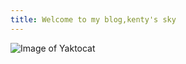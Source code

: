 ```yaml
---
title: Welcome to my blog,kenty's sky
---
```


![Image of Yaktocat](https://www.comecreareunblog.net/wp-content/uploads/2018/10/come-aprire-un-blog-1024x529.jpg)
